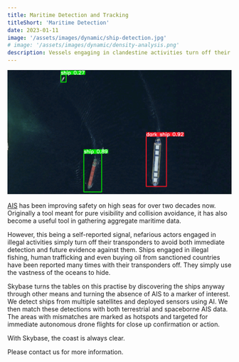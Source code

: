 ```yaml
---
title: Maritime Detection and Tracking
titleShort: 'Maritime Detection'
date: 2023-01-11
image: '/assets/images/dynamic/ship-detection.jpg'
# image: '/assets/images/dynamic/density-analysis.png'
description: Vessels engaging in clandestine activities turn off their transponders to hide from authorities. Skybase can see them nonetheless, thanks to a novel combination of satellite, drones and IoT device data.
---
```


![Photo of Asset Tracking](/assets/images/dynamic/ship-detection-large.jpg)

[AIS](https://en.wikipedia.org/wiki/Automatic_identification_system) has been improving safety on high seas for over two decades now. Originally a tool meant for pure visibility and collision avoidance, it has also become a useful tool in gathering aggregate maritime data.

However, this being a self-reported signal, nefarious actors engaged in illegal activities simply turn off their transponders to avoid both immediate detection and future evidence against them. Ships engaged in illegal fishing, human trafficking and even buying oil from sanctioned countries have been reported many times with their transponders off. They simply use the vastness of the oceans to hide.

Skybase turns the tables on this practise by discovering the ships anyway through other means and turning the absence of AIS to a marker of interest. We detect ships from multiple satellites and deployed sensors using AI. We then match these detections with both terrestrial and spaceborne AIS data. The areas with mismatches are marked as hotspots and targeted for immediate autonomous drone flights for close up confirmation or action.

With Skybase, the coast is always clear.

Please contact us for more information.
